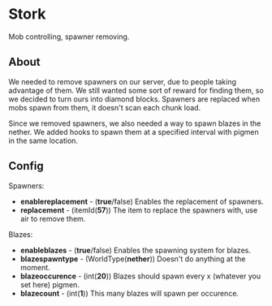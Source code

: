 Stork
=======

Mob controlling, spawner removing.

About
-----
We needed to remove spawners on our server, due to people taking advantage of them. We still wanted some sort of reward for finding them, so we decided to turn ours into diamond blocks. Spawners are replaced when mobs spawn from them, it doesn't scan each chunk load.

Since we removed spawners, we also needed a way to spawn blazes in the nether. We added hooks to spawn them at a specified interval with pigmen in the same location.

Config
------
Spawners:
- __enablereplacement__ - (__true__/false) Enables the replacement of spawners.
- __replacement__ - (itemId(__57__)) The item to replace the spawners with, use air to remove them.

Blazes:
- __enableblazes__ - (__true__/false) Enables the spawning system for blazes.
- __blazespawntype__ - (WorldType(__nether__)) Doesn't do anything at the moment.
- __blazeoccurence__ - (int(__20__)) Blazes should spawn every x (whatever you set here) pigmen.
- __blazecount__ - (int(__1__)) This many blazes will spawn per occurence.

